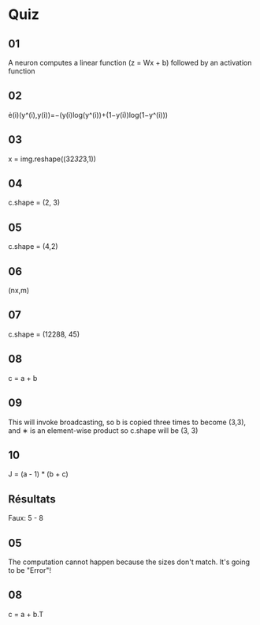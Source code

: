 # Quiz

## 01

A neuron computes a linear function (z = Wx + b) followed by an activation function

## 02

(i)(y^(i),y(i))=−(y(i)log(y^(i))+(1−y(i))log(1−y^(i)))

## 03

x = img.reshape((32*32*3,1))

## 04

c.shape = (2, 3)

## 05

c.shape = (4,2)

## 06

(nx,m)

## 07

c.shape = (12288, 45)

## 08

c = a + b

## 09

This will invoke broadcasting, so b is copied three times to become (3,3), and ∗ is an element-wise product so c.shape will be (3, 3)

## 10

J = (a - 1) * (b + c)

## Résultats

Faux: 5 - 8

## 05

The computation cannot happen because the sizes don't match. It's going to be "Error"!

## 08

c = a + b.T

